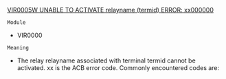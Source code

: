 [VIR0005W UNABLE TO ACTIVATE relayname (termid) ERROR: xx000000](https://virtel.readthedocs.io/en/latest/manuals/virtel/Virtel459MG/messages.html?highlight=VIR0005W#VIR0005W)

`Module`
- VIR0000

`Meaning`
- The relay relayname associated with terminal termid cannot be activated. xx is the ACB error code. Commonly encountered codes are:
